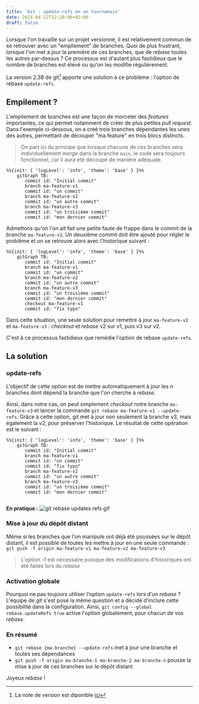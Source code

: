 ```yaml
---
title: 'Git : update-refs en un tournemain'
date: 2024-04-22T22:20:06+02:00
draft: false
---
```


Lorsque l'on travaille sur un projet versionné, il est relativement commun de se retrouver avec un "empilement" de branches. Quoi de plus frustrant, lorsque l'on met à jour la première de ces branches, que de _rebase_ toutes les autres par-dessus ? Ce processus est d'autant plus fastidieux que le nombre de branches est élevé ou qu'on les modifie régulièrement.

La version 2.38 de git[^1] apporte une solution à ce problème : l'option de rebase `update-refs`.

## Empilement ?
L'empilement de branches est une façon de morceler des _features_ importantes, ce qui permet notamment de créer de plus petites _pull request_.
Dans l'exemple ci-dessous, on a créé trois branches dépendantes les unes des autres, permettant de découper "ma feature" en trois blocs distincts.

> On part ici du principe que lorsque chacune de ces branches sera individuellement _merge_ dans la branche `main`, le code sera toujours fonctionnel, car il aura été découpé de manière adéquate. 

```mermaid
%%{init: { 'logLevel': 'info', 'theme': 'base' } }%%
    gitGraph TB:
       commit id: "Initial commit"
       branch ma-feature-v1
       commit id: "un commit"
       branch ma-feature-v2
       commit id: "un autre commit"
       branch ma-feature-v3
       commit id: "un troisième commit"
       commit id: "mon dernier commit"
```

Admettons qu'on l'on ait fait une petite faute de frappe dans le commit de la branche `ma-feature-v1`. Un deuxième commit doit être ajouté pour régler le problème et on se retrouve alors avec l'historique suivant :

```mermaid
%%{init: { 'logLevel': 'info', 'theme': 'base' } }%%
    gitGraph TB:
       commit id: "Initial commit"
       branch ma-feature-v1
       commit id: "un commit"
       branch ma-feature-v2
       commit id: "un autre commit"
       branch ma-feature-v3
       commit id: "un troisième commit"
       commit id: "mon dernier commit"
       checkout ma-feature-v1
       commit id: "fix typo"
```

Dans cette situation, une seule solution pour remettre à jour `ma-feature-v2` et `ma-feature-v3` : _checkout_ et _rebase_ v2 sur v1, puis v3 sur v2. 

C'est à ce processus fastidieux que remédie l'option de rebase `update-refs`.

## La solution
### update-refs
L'objectif de cette option est de mettre automatiquement à jour les _n_ branches dont dépend la branche que l'on cherche à _rebase_.

Ainsi, dans notre cas, on peut simplement _checkout_ notre branche `ma-feature-v3` et lancer la commande `git rebase ma-feature-v1 --update-refs`. Grâce à cette option, git met à jour non seulement la branche v3, mais également la v2, pour préserver l'historique. Le résultat de cette opération est le suivant :

```mermaid
%%{init: { 'logLevel': 'info', 'theme': 'base' } }%%
    gitGraph TB:
       commit id: "Initial commit"
       branch ma-feature-v1
       commit id: "un commit"
       commit id: "fix typo"
       branch ma-feature-v2
       commit id: "un autre commit"
       branch ma-feature-v3
       commit id: "un troisième commit"
       commit id: "mon dernier commit"
       
```

**En pratique :**
![git rebase updates refs gif](/git_update_refs_fr.gif)

### Mise à jour du dépôt distant
Même si les branches que l'on manipule ont déjà été poussées sur le dépôt distant, il est possible de toutes les mettre à jour en une seule commande : `git push -f origin ma-feature-v1 ma-feature-v2 ma-feature-v3`

> L'option -f est nécessaire puisque des modifications d'historiques ont été faites lors du _rebase_

### Activation globale
Pourquoi ne pas toujours utiliser l'option `update-refs` lors d'un _rebase_ ? L'équipe de git s'est posé la même question et a décidé d'inclure cette possibilité dans la configuration. 
Ainsi, `git config --global rebase.updateRefs true` active l'option globalement, pour chacun de vos _rebase_.

### En résumé
* `git rebase {ma-branche} --update-refs` met à jour une branche et toutes ses dépendances
* `git push -f origin ma-branche-1 ma-branche-2 ma-branche-n` pousse la mise à jour de ces branches sur le dépôt distant
  

Joyeux _rebase_ !

[^1]: La note de version est diponible [ici](https://github.blog/2022-10-03-highlights-from-git-2-38/#rebase-dependent-branches-with-update-refs)